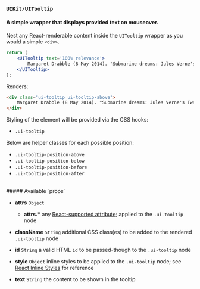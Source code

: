 ### `UIKit/UITooltip`
#### A simple wrapper that displays provided text on mouseover.

Nest any React-renderable content inside the `UITooltip` wrapper as you would a simple `<div>`.

```jsx
return (
    <UITooltip text='100% relevance'>
        Margaret Drabble (8 May 2014). "Submarine dreams: Jules Verne's Twenty Thousand Leagues Under the Seas". New Statesman. Retrieved 2014-05-09.
    </UITooltip>
);
```

Renders:

```html
<div class="ui-tooltip ui-tooltip-above">
    Margaret Drabble (8 May 2014). "Submarine dreams: Jules Verne's Twenty Thousand Leagues Under the Seas". New Statesman. Retrieved 2014-05-09.
</div>
```

Styling of the element will be provided via the CSS hooks:

- `.ui-tooltip`

Below are helper classes for each possible position:

- `.ui-tooltip-position-above`
- `.ui-tooltip-position-below`
- `.ui-tooltip-position-before`
- `.ui-tooltip-position-after`

<br />
##### Available `props`

- __attrs__ `Object`
    - __attrs.*__
      any [React-supported attribute](https://facebook.github.io/react/docs/tags-and-attributes.html#html-attributes); applied to the `.ui-tooltip` node

- __className__ `String`
  additional CSS class(es) to be added to the rendered `.ui-tooltip` node

- __id__ `String`
  a valid HTML `id` to be passed-though to the `.ui-tooltip` node

- __style__ `Object`
  inline styles to be applied to the `.ui-tooltip` node; see [React Inline Styles](https://facebook.github.io/react/tips/inline-styles.html) for reference

- __text__ `String`
  the content to be shown in the tooltip
